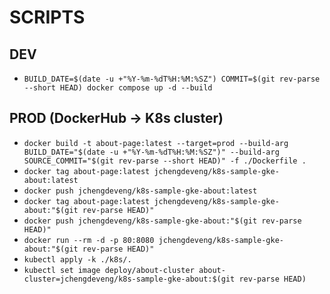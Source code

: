# SCRIPTS

## DEV

- `BUILD_DATE=$(date -u +"%Y-%m-%dT%H:%M:%SZ") COMMIT=$(git rev-parse --short HEAD) docker compose up -d --build`

## PROD (DockerHub -> K8s cluster)

- `docker build -t about-page:latest --target=prod --build-arg BUILD_DATE="$(date -u +"%Y-%m-%dT%H:%M:%SZ")" --build-arg SOURCE_COMMIT="$(git rev-parse --short HEAD)" -f ./Dockerfile .`
- `docker tag about-page:latest jchengdeveng/k8s-sample-gke-about:latest`
- `docker push jchengdeveng/k8s-sample-gke-about:latest`
- `docker tag about-page:latest jchengdeveng/k8s-sample-gke-about:"$(git rev-parse HEAD)"`
- `docker push jchengdeveng/k8s-sample-gke-about:"$(git rev-parse HEAD)"`
- `docker run --rm -d -p 80:8080 jchengdeveng/k8s-sample-gke-about:"$(git rev-parse HEAD)"`
- `kubectl apply -k ./k8s/.`
- `kubectl set image deploy/about-cluster about-cluster=jchengdeveng/k8s-sample-gke-about:$(git rev-parse HEAD)`
